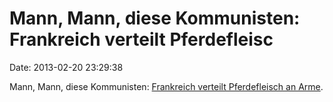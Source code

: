 Mann, Mann, diese Kommunisten: Frankreich verteilt Pferdefleisc
===============================================================

Date: 2013-02-20 23:29:38

Mann, Mann, diese Kommunisten: [Frankreich verteilt Pferdefleisch an
Arme](http://www.handelsblatt.com/politik/deutschland/falsch-deklarierte-tiefkuehlgerichte-frankreich-verteilt-pferdefleisch-an-arme/7814630.html).

